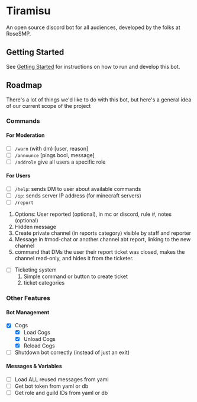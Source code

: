 # Tiramisu
An open source discord bot for all audiences, developed by the folks at RoseSMP.

## Getting Started
See [Getting Started](./doc/getting-started.md) for instructions on how to run and develop this bot.

## Roadmap
There's a lot of things we'd like to do with this bot, but here's a general idea of our current scope of the project

### Commands
#### For Moderation
- [ ] `/warn` (with dm) [user, reason]
- [ ] `/announce` [pings bool, message]
- [ ] `/addrole` give all users a specific role

#### For Users
- [ ] `/help`: sends DM to user about available commands
- [ ] `/ip`: sends server IP address (for minecraft servers)
- [ ]  `/report `
  1. Options: User reported (optional), in mc or discord, rule #, notes (optional)
  1. Hidden message 
  1. Create private channel (in reports category) visible by staff and reporter
  1. Message in #mod-chat or another channel abt report, linking to the new channel
  1. command that DMs the user their report ticket was closed, makes the channel read-only, and hides it from the ticketer.
- [ ] Ticketing system
  1. Simple command or button to create ticket
  1. ticket categories 

### Other Features
#### Bot Management
- [x] Cogs
  - [x] Load Cogs
  - [x] Unload Cogs
  - [x] Reload Cogs
- [ ] Shutdown bot correctly (instead of just an exit)

#### Messages & Variables
- [ ] Load ALL reused messages from yaml
- [ ] Get bot token from yaml or db
- [ ] Get role and guild IDs from yaml or db